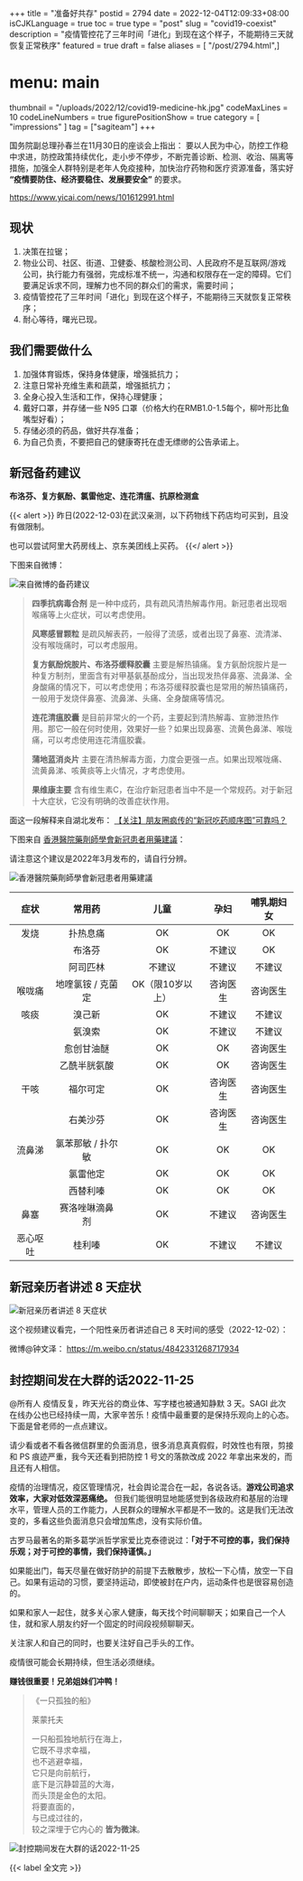 +++
title = "准备好共存"
postid = 2794
date = 2022-12-04T12:09:33+08:00
isCJKLanguage = true
toc = true
type = "post"
slug = "covid19-coexist"
description = "疫情管控花了三年时间「进化」到现在这个样子，不能期待三天就恢复正常秩序"
featured = true
draft = false
aliases = [ "/post/2794.html",]
# menu: main
thumbnail = "/uploads/2022/12/covid19-medicine-hk.jpg"
codeMaxLines = 10
codeLineNumbers = true
figurePositionShow = true
category = [ "impressions" ]
tag = ["sagiteam"]
+++

国务院副总理孙春兰在11月30日的座谈会上指出： 要以人民为中心，防控工作稳中求进，防控政策持续优化，走小步不停步，不断完善诊断、检测、收治、隔离等措施，加强全人群特别是老年人免疫接种，加快治疗药物和医疗资源准备，落实好 **“疫情要防住、经济要稳住、发展要安全”** 的要求。

https://www.yicai.com/news/101612991.html

<!--more-->

## 现状

1. 决策在拉锯；
2. 物业公司、社区、街道、卫健委、核酸检测公司、人民政府不是互联网/游戏公司，执行能力有强弱，完成标准不统一，沟通和权限存在一定的障碍。它们要满足诉求不同，理解力也不同的群众们的需求，需要时间；
3. 疫情管控花了三年时间「进化」到现在这个样子，不能期待三天就恢复正常秩序；
4. 耐心等待，曙光已现。

## 我们需要做什么

1. 加强体育锻炼，保持身体健康，增强抵抗力；
2. 注意日常补充维生素和蔬菜，增强抵抗力；
3. 全身心投入生活和工作，保持心理健康；
4. 戴好口罩，并存储一些 N95 口罩（价格大约在RMB1.0-1.5每个，柳叶形比鱼嘴型好看）；
5. 存储必须的药品，做好共存准备；
6. 为自己负责，不要把自己的健康寄托在虚无缥缈的公告承诺上。

## 新冠备药建议

**布洛芬、复方氨酚、氯雷他定、连花清瘟、抗原检测盒**

{{< alert >}}
昨日(2022-12-03)在武汉亲测，以下药物线下药店均可买到，且没有做限制。

也可以尝试阿里大药房线上、京东美团线上买药。
{{</ alert >}}

下图来自微博：

![来自微博的备药建议](/uploads/2022/12/covid19-medicine.jpg)

> **四季抗病毒合剂** 是一种中成药，具有疏风清热解毒作用。新冠患者出现咽喉痛等上火症状，可以考虑使用。
> 
> **风寒感冒颗粒** 是疏风解表药，一般得了流感，或者出现了鼻塞、流清涕、没有喉咙痛时，可以考虑服用。
> 
> **复方氨酚烷胺片、布洛芬缓释胶囊** 主要是解热镇痛。复方氨酚烷胺片是一种复方制剂，里面含有对甲基氨基酚成分，当出现发热伴鼻塞、流鼻涕、全身酸痛的情况下，可以考虑使用；布洛芬缓释胶囊也是常用的解热镇痛药，一般用于发烧伴鼻塞、流鼻涕、头痛、全身酸痛等情况。
> 
> **连花清瘟胶囊** 是目前非常火的一个药，主要起到清热解毒、宣肺泄热作用。那它一般在何时使用，效果好一些？如果出现鼻塞、流黄色鼻涕、喉咙痛，可以考虑使用连花清瘟胶囊。
> 
> **蒲地蓝消炎片** 主要在清热解毒方面，力度会更强一点。如果出现喉咙痛、流黄鼻涕、咳黄痰等上火情况，才考虑使用。
> 
> **果维康主要** 含有维生素C，在治疗新冠患者当中不是一个常规药。对于新冠十大症状，它没有明确的改善症状作用。

面这一段解释来自湖北发布： [【关注】朋友圈疯传的“新冠吃药顺序图”可靠吗？](https://mp.weixin.qq.com/s/1JZLH8Gp6mqGCwnS2YrYvA)

下图来自 [香港醫院藥劑師學會新冠患者用藥建議](https://healthconcept.io/%E5%81%A5%E5%BA%B7%E8%B3%87%E8%A8%8A/%E5%B8%B8%E7%94%A8%E8%88%92%E7%B7%A9%E6%96%B0%E5%86%A0%E8%82%BA%E7%82%8E%E8%BC%95%E5%BE%AE%E7%97%87%E7%8B%80%E8%97%A5%E7%89%A9%E5%88%97%E8%A1%A8)：

请注意这个建议是2022年3月发布的，请自行分辨。

![香港醫院藥劑師學會新冠患者用藥建議](/uploads/2022/12/covid19-medicine-hk.jpg)

|   症状   |       常用药      |       儿童       |   孕妇   | 哺乳期妇女 |
|:--------:|:-----------------:|:----------------:|:--------:|:----------:|
|   发烧   | 扑热息痛          | OK               | OK       | OK         |
|          | 布洛芬            | OK               | 不建议   | OK         |
|          | 阿司匹林          | 不建议           | 不建议   | 不建议     |
|  喉咙痛  | 地喹氯铵 / 克菌定 | OK（限10岁以上） | 咨询医生 | 咨询医生   |
|   咳痰   | 溴己新            | OK               | 不建议   | 不建议     |
|          | 氨溴索            | OK               | 不建议   | 不建议     |
|          | 愈创甘油醚        | OK               | OK       | 咨询医生   |
|          | 乙酰半胱氨酸      | OK               | OK       | 咨询医生   |
|   干咳   | 福尔可定          | OK               | 咨询医生 | 咨询医生   |
|          | 右美沙芬          | OK               | 咨询医生 | 咨询医生   |
|  流鼻涕  | 氯苯那敏 / 扑尔敏 | OK               | OK       | OK         |
|          | 氯雷他定          | OK               | OK       | OK         |
|          | 西替利嗪          | OK               | OK       | OK         |
|   鼻塞   | 赛洛唑啉滴鼻剂    | OK               | 不建议   | 咨询医生   |
| 恶心呕吐 | 桂利嗪            | OK               | 不建议   | 不建议     |


## 新冠亲历者讲述 8 天症状

![新冠亲历者讲述 8 天症状](/uploads/2022/12/covid19-8days.jpg)

这个视频建议看完，一个阳性亲历者讲述自己 8 天时间的感受（2022-12-02）：

微博@钟文泽： https://m.weibo.cn/status/4842331268717934

## 封控期间发在大群的话2022-11-25

@所有人 疫情反复，昨天光谷的商业体、写字楼也被通知静默 3 天。SAGI 此次在线办公也已经持续一周，大家辛苦乐！疫情中最重要的是保持乐观向上的心态。下面是曾老师的一点点建议。

请少看或者不看各微信群里的负面消息，很多消息真真假假，时效性也有限，剪接和 PS 痕迹严重，我今天还看到把防控 1 号文的落款改成 2022 年拿出来发的，而且还有人相信。

疫情的治理情况，疫区管理情况，社会舆论混合在一起，各说各话。**游戏公司追求效率，大家对低效深恶痛绝。** 但我们能很明显地能感觉到各级政府和基层的治理水平，管理人员的工作能力，人民群众的理解水平都是不一致的。这是我们无法改变的，多看这些负面消息只会增加焦虑，没有实际价值。

古罗马最著名的斯多葛学派哲学家爱比克泰德说过：**「对于不可控的事，我们保持乐观；对于可控的事情，我们保持谨慎。」**

如果能出门，每天尽量在做好防护的前提下去散散步，放松一下心情，放空一下自己。如果有运动的习惯，要坚持运动，即使被封在户内，运动条件也是很容易创造的。

如果和家人一起住，就多关心家人健康，每天找个时间聊聊天；如果自己一个人住，就和家人朋友约好一个固定的时间段视频聊聊天。

关注家人和自己的同时，也要关注好自己手头的工作。

疫情很可能会长期持续，但生活必须继续。

**赚钱很重要！兄弟姐妹们冲鸭！**

> 《一只孤独的船》
>
> 莱蒙托夫  
>
> 一只船孤独地航行在海上，  
> 它既不寻求幸福，  
> 也不逃避幸福，  
> 它只是向前航行，  
> 底下是沉静碧蓝的大海，  
> 而头顶是金色的太阳。  
> 将要直面的，  
> 与已成过往的，  
> 较之深埋于它内心的 **皆为微沫**。

![封控期间发在大群的话2022-11-25](/uploads/2022/12/covid19-talking-in-group.webp)

{{< label 全文完 >}}
